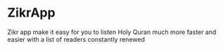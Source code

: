 # ZikrApp
Zikr app make it easy for you to listen Holy Quran much more faster and easier with a list of readers constantly renewed
